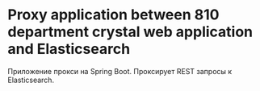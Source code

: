 # Proxy application between 810 department crystal web application and Elasticsearch #

Приложение прокси на Spring Boot. Проксирует REST запросы к Elasticsearch.
